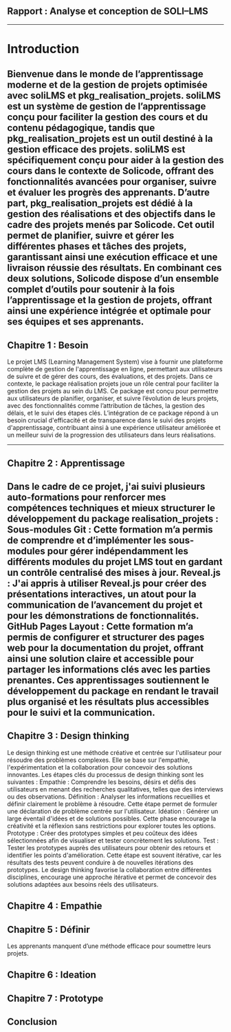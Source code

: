 ## Rapport : Analyse et conception de SOLI–LMS
---
# Introduction
Bienvenue dans le monde de l’apprentissage moderne et de la gestion de projets optimisée avec soliLMS et pkg_realisation_projets.
soliLMS est un système de gestion de l’apprentissage conçu pour faciliter la gestion des cours et du contenu pédagogique, tandis que pkg_realisation_projets est un outil destiné à la gestion efficace des projets.
soliLMS est spécifiquement conçu pour aider à la gestion des cours dans le contexte de Solicode, offrant des fonctionnalités avancées pour organiser, suivre et évaluer les progrès des apprenants.
D’autre part, pkg_realisation_projets est dédié à la gestion des réalisations et des objectifs dans le cadre des projets menés par Solicode. Cet outil permet de planifier, suivre et gérer les différentes phases et tâches des projets, garantissant ainsi une exécution efficace et une livraison réussie des résultats.
En combinant ces deux solutions, Solicode dispose d’un ensemble complet d’outils pour soutenir à la fois l’apprentissage et la gestion de projets, offrant ainsi une expérience intégrée et optimale pour ses équipes et ses apprenants.
---
## Chapitre 1 : Besoin
Le projet LMS (Learning Management System) vise à fournir une plateforme complète de gestion de l'apprentissage en ligne, permettant aux utilisateurs de suivre et de gérer des cours, des évaluations, et des projets. Dans ce contexte, le package réalisation projets joue un rôle central pour faciliter la gestion des projets au sein du LMS. Ce package est conçu pour permettre aux utilisateurs de planifier, organiser, et suivre l’évolution de leurs projets, avec des fonctionnalités comme l’attribution de tâches, la gestion des délais, et le suivi des étapes clés.
L’intégration de ce package répond à un besoin crucial d'efficacité et de transparence dans le suivi des projets d'apprentissage, contribuant ainsi à une expérience utilisateur améliorée et un meilleur suivi de la progression des utilisateurs dans leurs réalisations.

---
## Chapitre 2 : Apprentissage
Dans le cadre de ce projet, j'ai suivi plusieurs auto-formations pour renforcer mes compétences techniques et mieux structurer le développement du package realisation_projets :
Sous-modules Git : Cette formation m’a permis de comprendre et d’implémenter les sous-modules pour gérer indépendamment les différents modules du projet LMS tout en gardant un contrôle centralisé des mises à jour.
Reveal.js : J'ai appris à utiliser Reveal.js pour créer des présentations interactives, un atout pour la communication de l’avancement du projet et pour les démonstrations de fonctionnalités.
GitHub Pages Layout : Cette formation m’a permis de configurer et structurer des pages web pour la documentation du projet, offrant ainsi une solution claire et accessible pour partager les informations clés avec les parties prenantes.
Ces apprentissages soutiennent le développement du package en rendant le travail plus organisé et les résultats plus accessibles pour le suivi et la communication.
---
## Chapitre 3 : Design thinking
Le design thinking est une méthode créative et centrée sur l'utilisateur pour résoudre des problèmes complexes. Elle se base sur l'empathie, l'expérimentation et la collaboration pour concevoir des solutions innovantes. Les étapes clés du processus de design thinking sont les suivantes :
Empathie : Comprendre les besoins, désirs et défis des utilisateurs en menant des recherches qualitatives, telles que des interviews ou des observations.
Définition : Analyser les informations recueillies et définir clairement le problème à résoudre. Cette étape permet de formuler une déclaration de problème centrée sur l'utilisateur.
Idéation : Générer un large éventail d'idées et de solutions possibles. Cette phase encourage la créativité et la réflexion sans restrictions pour explorer toutes les options.
Prototype : Créer des prototypes simples et peu coûteux des idées sélectionnées afin de visualiser et tester concrètement les solutions.
Test : Tester les prototypes auprès des utilisateurs pour obtenir des retours et identifier les points d'amélioration. Cette étape est souvent itérative, car les résultats des tests peuvent conduire à de nouvelles itérations des prototypes.
Le design thinking favorise la collaboration entre différentes disciplines, encourage une approche itérative et permet de concevoir des solutions adaptées aux besoins réels des utilisateurs.
## Chapitre 4 : Empathie
## Chapitre 5 : Définir
Les apprenants manquent d’une méthode efficace pour soumettre leurs projets.

## Chapitre 6 : Ideation
## Chapitre 7 : Prototype
## Conclusion 
